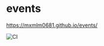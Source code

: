 # events

https://mxmlm0681.github.io/events/

![CI](https://github.com/mxmlm0681/events/actions/workflows/web.yml/badge.svg)

